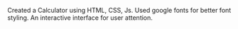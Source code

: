 Created a Calculator using HTML, CSS, Js.
Used google fonts for better font styling.
An interactive interface for user attention.

